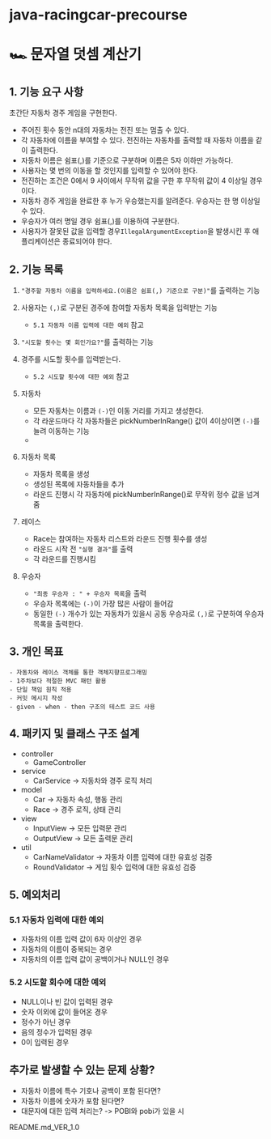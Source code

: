 # java-racingcar-precourse

# 🏎 문자열 덧셈 계산기

## 1. 기능 요구 사항

초간단 자동차 경주 게임을 구현한다.

- 주어진 횟수 동안 n대의 자동차는 전진 또는 멈출 수 있다.
- 각 자동차에 이름을 부여할 수 있다. 전진하는 자동차를 출력할 때 자동차 이름을 같이 출력한다.
- 자동차 이름은 쉼표(,)를 기준으로 구분하며 이름은 5자 이하만 가능하다.
- 사용자는 몇 번의 이동을 할 것인지를 입력할 수 있어야 한다.
- 전진하는 조건은 0에서 9 사이에서 무작위 값을 구한 후 무작위 값이 4 이상일 경우이다.
- 자동차 경주 게임을 완료한 후 누가 우승했는지를 알려준다. 우승자는 한 명 이상일 수 있다.
- 우승자가 여러 명일 경우 쉼표(,)를 이용하여 구분한다.
- 사용자가 잘못된 값을 입력할 경우`IllegalArgumentException`을 발생시킨 후 애플리케이션은 종료되어야 한다.

## 2. 기능 목록

1. `"경주할 자동차 이름을 입력하세요.(이름은 쉼표(,) 기준으로 구분)"`를 출력하는 기능
2. 사용자는 `(,)`로 구분된 경주에 참여할 자동차 목록을 입력받는 기능
    - `5.1 자동차 이름 입력에 대한 예외` 참고
3. `"시도할 횟수는 몇 회인가요?"`를 출력하는 기능
4. 경주를 시도할 횟수를 입력받는다.
    - `5.2 시도할 횟수에 대한 예외` 참고
5. 자동차
    - 모든 자동차는 이름과 `(-)`인 이동 거리를 가지고 생성한다.
    - 각 라운드마다 각 자동차들은 pickNumberInRange() 값이 4이상이면 `(-)`를 늘려 이동하는 기능
    -
6. 자동차 목록
    - 자동차 목록을 생성
    - 생성된 목록에 자동차들을 추가
    - 라운드 진행시 각 자동차에 pickNumberInRange()로 무작위 정수 값을 넘겨줌

7. 레이스
    - Race는 참여하는 자동차 리스트와 라운드 진행 횟수를 생성
    - 라운드 시작 전 `"실행 결과"`를 출력
    - 각 라운드를 진행시킴
8. 우승자
    - `"최종 우승자 : " + 우승자 목록`을 출력
    - 우승자 목록에는 `(-)`이 가장 많은 사람이 들어감
    - 동일한 `(-)` 개수가 있는 자동차가 있을시 공동 우승자로 `(,)`로 구분하여 우승자 목록을 출력한다.

## 3. 개인 목표

    - 자동차와 레이스 객체를 통한 객체지향프로그래밍
    - 1주차보다 적절한 MVC 패턴 활용
    - 단일 책임 원칙 적용
    - 커밋 메시지 작성
    - given - when - then 구조의 테스트 코드 사용

## 4. 패키지 및 클래스 구조 설계

- controller
    - GameController
- service
    - CarService -> 자동차와 경주 로직 처리
- model
    - Car -> 자동차 속성, 행동 관리
    - Race -> 경주 로직, 상태 관리
- view
    - InputView -> 모든 입력문 관리
    - OutputView -> 모든 출력문 관리
- util
    - CarNameValidator -> 자동차 이름 입력에 대한 유효성 검증
    - RoundValidator -> 게임 횟수 입력에 대한 유효성 검증

## 5. 예외처리

### 5.1 자동차 입력에 대한 예외

- 자동차의 이름 입력 값이 6자 이상인 경우
- 자동차의 이름이 중복되는 경우
- 자동차의 이름 입력 값이 공백이거나 NULL인 경우

### 5.2 시도할 회수에 대한 예외

- NULL이나 빈 값이 입력된 경우
- 숫자 이외에 값이 들어온 경우
- 정수가 아닌 경우
- 음의 정수가 입력된 경우
- 0이 입력된 경우

## 추가로 발생할 수 있는 문제 상황?

- 자동차 이름에 특수 기호나 공백이 포함 된다면?
- 자동차 이름에 숫자가 포함 된다면?
- 대문자에 대한 입력 처리는? -> POBI와 pobi가 있을 시

README.md_VER_1.0